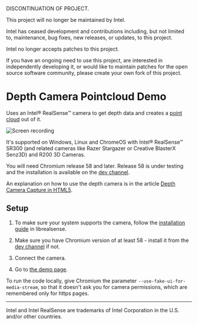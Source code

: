 DISCONTINUATION OF PROJECT.

This project will no longer be maintained by Intel.

Intel has ceased development and contributions including, but not limited to, maintenance, bug fixes, new releases, or updates, to this project. 

Intel no longer accepts patches to this project.

If you have an ongoing need to use this project, are interested in independently developing it, or would like to maintain patches for the open source software community, please create your own fork of this project. 
# Depth Camera Pointcloud Demo

Uses an Intel® RealSense™ camera to get depth data and creates a [point
cloud](https://en.wikipedia.org/wiki/Point_cloud) out of it.

![Screen recording](https://github.com/01org/depthcamera-pointcloud-web-demo/raw/master/recording.gif)

It's supported on Windows, Linux and ChromeOS with Intel® RealSense™
SR300 (and related cameras like Razer Stargazer or Creative BlasterX
Senz3D) and R200 3D Cameras.

You will need Chromium release 58 and later. Release 58 is under testing
and the installation is available on the
[dev channel](https://www.chromium.org/getting-involved/dev-channel).

An explanation on how to use the depth camera is in the article
[Depth Camera Capture in HTML5](https://01.org/chromium/blogs/astojilj/2017/depth-camera-capture-html5).

## Setup

1. To make sure your system supports the camera, follow the [installation
guide](https://github.com/IntelRealSense/librealsense#installation-guide)
in librealsense.

2. Make sure you have Chromium version of at least 58 - install it from the
[dev channel](https://www.chromium.org/getting-involved/dev-channel) if not.

3. Connect the camera.

4. Go to 
[the demo page](https://01org.github.io/depthcamera-pointcloud-web-demo/).


To run the code locally, give Chromium the parameter
`--use-fake-ui-for-media-stream`, so that it doesn't ask you for camera
permissions, which are remembered only for https pages.

---
Intel and Intel RealSense are trademarks of Intel Corporation in the U.S. and/or
other countries.
